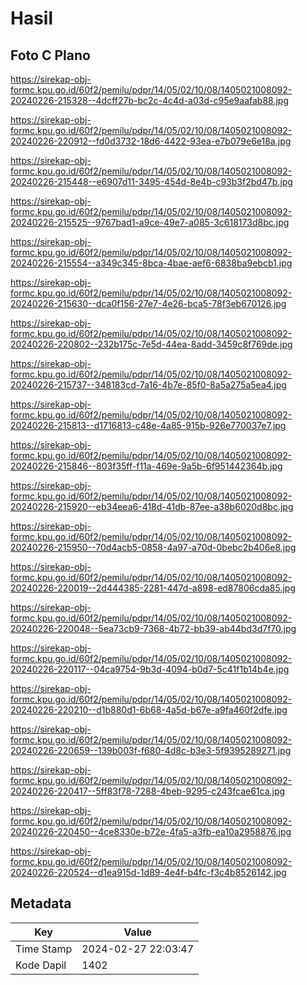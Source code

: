 # Hasil

## Foto C Plano

https://sirekap-obj-formc.kpu.go.id/60f2/pemilu/pdpr/14/05/02/10/08/1405021008092-20240226-215328--4dcff27b-bc2c-4c4d-a03d-c95e9aafab88.jpg

https://sirekap-obj-formc.kpu.go.id/60f2/pemilu/pdpr/14/05/02/10/08/1405021008092-20240226-220912--fd0d3732-18d6-4422-93ea-e7b079e6e18a.jpg

https://sirekap-obj-formc.kpu.go.id/60f2/pemilu/pdpr/14/05/02/10/08/1405021008092-20240226-215448--e6907d11-3495-454d-8e4b-c93b3f2bd47b.jpg

https://sirekap-obj-formc.kpu.go.id/60f2/pemilu/pdpr/14/05/02/10/08/1405021008092-20240226-215525--9767bad1-a9ce-49e7-a085-3c618173d8bc.jpg

https://sirekap-obj-formc.kpu.go.id/60f2/pemilu/pdpr/14/05/02/10/08/1405021008092-20240226-215554--a349c345-8bca-4bae-aef6-6838ba9ebcb1.jpg

https://sirekap-obj-formc.kpu.go.id/60f2/pemilu/pdpr/14/05/02/10/08/1405021008092-20240226-215630--dca0f156-27e7-4e26-bca5-78f3eb670126.jpg

https://sirekap-obj-formc.kpu.go.id/60f2/pemilu/pdpr/14/05/02/10/08/1405021008092-20240226-220802--232b175c-7e5d-44ea-8add-3459c8f769de.jpg

https://sirekap-obj-formc.kpu.go.id/60f2/pemilu/pdpr/14/05/02/10/08/1405021008092-20240226-215737--348183cd-7a16-4b7e-85f0-8a5a275a5ea4.jpg

https://sirekap-obj-formc.kpu.go.id/60f2/pemilu/pdpr/14/05/02/10/08/1405021008092-20240226-215813--d1716813-c48e-4a85-915b-926e770037e7.jpg

https://sirekap-obj-formc.kpu.go.id/60f2/pemilu/pdpr/14/05/02/10/08/1405021008092-20240226-215846--803f35ff-f11a-469e-9a5b-6f951442364b.jpg

https://sirekap-obj-formc.kpu.go.id/60f2/pemilu/pdpr/14/05/02/10/08/1405021008092-20240226-215920--eb34eea6-418d-41db-87ee-a38b6020d8bc.jpg

https://sirekap-obj-formc.kpu.go.id/60f2/pemilu/pdpr/14/05/02/10/08/1405021008092-20240226-215950--70d4acb5-0858-4a97-a70d-0bebc2b406e8.jpg

https://sirekap-obj-formc.kpu.go.id/60f2/pemilu/pdpr/14/05/02/10/08/1405021008092-20240226-220019--2d444385-2281-447d-a898-ed87806cda85.jpg

https://sirekap-obj-formc.kpu.go.id/60f2/pemilu/pdpr/14/05/02/10/08/1405021008092-20240226-220048--5ea73cb9-7368-4b72-bb39-ab44bd3d7f70.jpg

https://sirekap-obj-formc.kpu.go.id/60f2/pemilu/pdpr/14/05/02/10/08/1405021008092-20240226-220117--04ca9754-9b3d-4094-b0d7-5c41f1b14b4e.jpg

https://sirekap-obj-formc.kpu.go.id/60f2/pemilu/pdpr/14/05/02/10/08/1405021008092-20240226-220210--d1b880d1-6b68-4a5d-b67e-a9fa460f2dfe.jpg

https://sirekap-obj-formc.kpu.go.id/60f2/pemilu/pdpr/14/05/02/10/08/1405021008092-20240226-220659--139b003f-f680-4d8c-b3e3-5f9395289271.jpg

https://sirekap-obj-formc.kpu.go.id/60f2/pemilu/pdpr/14/05/02/10/08/1405021008092-20240226-220417--5ff83f78-7288-4beb-9295-c243fcae61ca.jpg

https://sirekap-obj-formc.kpu.go.id/60f2/pemilu/pdpr/14/05/02/10/08/1405021008092-20240226-220450--4ce8330e-b72e-4fa5-a3fb-ea10a2958876.jpg

https://sirekap-obj-formc.kpu.go.id/60f2/pemilu/pdpr/14/05/02/10/08/1405021008092-20240226-220524--d1ea915d-1d89-4e4f-b4fc-f3c4b8526142.jpg


## Metadata

| Key        | Value               |
| ---------- | ------------------- |
| Time Stamp | 2024-02-27 22:03:47 |
| Kode Dapil | 1402                |



